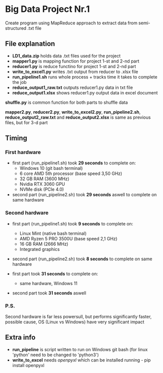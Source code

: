 # Big Data Project Nr.1
Create program using MapReduce approach to extract data from semi-structured .txt file

## File explanation
- **LD1_data.zip** holds data .txt files used for the project
- **mapper1.py** is mapping function for project 1-st and 2-nd part
- **reducer1.py** is reduce functino for project 1-st and 2-nd part
- **write_to_excel1.py** writes .txt output from reducer to .xlsx file
- **run_pipeline1.sh** runs whole process + tracks time it takes to complete the job
- **reduce_output1_raw.txt** outputs reducer1.py data in txt file
- **reduce_output1.xlsx** shows reducer1.py output data in excel document

**shuffle.py** is common function for both parts to shuffle data

**mapper2.py**, **reducer2.py**, **write_to_excel2.py**, **run_pipeline2.sh**, **reduce_output2_raw.txt** and **reduce_output2.xlsx** is same as previous files, but for 3-d part

## Timing
### First hardware
- first part (run_pipeline1.sh) took **29 seconds** to complete on:
    - Windows 10 (git bash terminal)    
    - 6 core AMD 5th processor (base speed 3,50 GHz)
    - 32 GB RAM (3600 MHz)
    - Nvidia RTX 3060 GPU
    - NVMe disk (PCIe 4.0)
- second part (run_pipeline2.sh) took **29 seconds** aswell to complete on same hardware
### Second hardware
- first part (run_pipeline1.sh) took **9 seconds** to complete on:
    -  Linux Mint (native bash terminal)
    -  AMD Ryzen 5 PRO 3500U (base speed 2,1 GHz)
    -  16 GB RAM (2666 MHz)
    -  Integrated graphics
- second part (run_pipeline2.sh) took **8 seconds** to complete on same hardware

- first part took **31 seconds** to complete on:
    - same hardware, Windows 11
- second part took **31 seconds** aswell 
### P.S.
Second hardware is far less powersull, but performs significantly faster, possible cause, OS (Linux vs Windows) have very significant impact

## Extra info
- **run_pipeline** is script written to run on Windows git bash (for linux 'python' need to be changed to 'python3')
- **write_to_excel** needs *openpyxl* which can be installed running - pip install openpyxl
